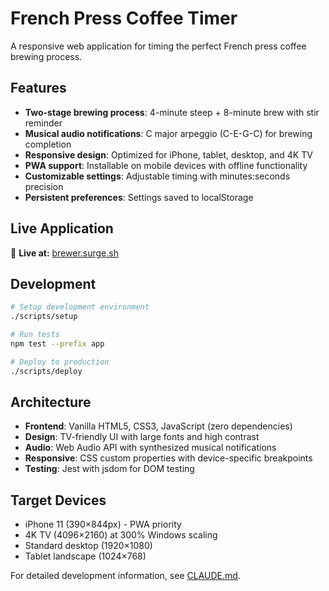 # French Press Coffee Timer

A responsive web application for timing the perfect French press coffee brewing process.

## Features

- **Two-stage brewing process**: 4-minute steep + 8-minute brew with stir reminder
- **Musical audio notifications**: C major arpeggio (C-E-G-C) for brewing completion
- **Responsive design**: Optimized for iPhone, tablet, desktop, and 4K TV
- **PWA support**: Installable on mobile devices with offline functionality
- **Customizable settings**: Adjustable timing with minutes:seconds precision
- **Persistent preferences**: Settings saved to localStorage

## Live Application

🚀 **Live at:** [brewer.surge.sh](https://brewer.surge.sh)

## Development

```bash
# Setup development environment
./scripts/setup

# Run tests
npm test --prefix app

# Deploy to production
./scripts/deploy
```

## Architecture

- **Frontend**: Vanilla HTML5, CSS3, JavaScript (zero dependencies)
- **Design**: TV-friendly UI with large fonts and high contrast
- **Audio**: Web Audio API with synthesized musical notifications
- **Responsive**: CSS custom properties with device-specific breakpoints
- **Testing**: Jest with jsdom for DOM testing

## Target Devices

- iPhone 11 (390×844px) - PWA priority
- 4K TV (4096×2160) at 300% Windows scaling
- Standard desktop (1920×1080)
- Tablet landscape (1024×768)

For detailed development information, see [CLAUDE.md](CLAUDE.md).